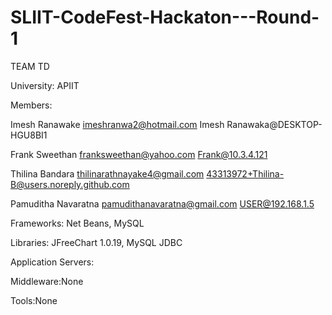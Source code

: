 # SLIIT-CodeFest-Hackaton---Round-1

TEAM TD

University: APIIT

Members:

Imesh Ranawake
  imeshranwa2@hotmail.com
  Imesh Ranawaka@DESKTOP-HGU8BI1

Frank Sweethan
  franksweethan@yahoo.com
  Frank@10.3.4.121

Thilina Bandara
  thilinarathnayake4@gmail.com
  43313972+Thilina-B@users.noreply.github.com
  
Pamuditha Navaratna
  pamudithanavaratna@gmail.com
  USER@192.168.1.5

Frameworks: Net Beans, MySQL

Libraries: JFreeChart 1.0.19, MySQL JDBC

Application Servers:

Middleware:None

Tools:None
